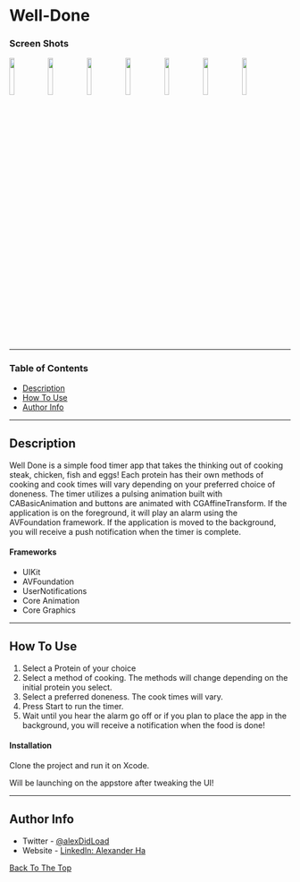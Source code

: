 # Well-Done

### Screen Shots

<img src="https://user-images.githubusercontent.com/67172004/100192804-727ad200-2ea7-11eb-8902-d3215bdcadfd.png" width=13% height=13%> <img src="https://user-images.githubusercontent.com/67172004/100193018-d8fff000-2ea7-11eb-84d8-ccf61582e54a.png" width=13% height=13%> <img src ="https://user-images.githubusercontent.com/67172004/100193038-e4531b80-2ea7-11eb-8623-0f72333543fb.png" width=13% height=13%> <img src ="https://user-images.githubusercontent.com/67172004/100193053-ed43ed00-2ea7-11eb-80e9-78f91cb6e95d.png" width=13% height=13%> <img src ="https://user-images.githubusercontent.com/67172004/100193070-f3d26480-2ea7-11eb-9e26-1da2be6e3a10.png" width=13% height=13%> <img src ="https://user-images.githubusercontent.com/67172004/100193086-fc2a9f80-2ea7-11eb-953c-be4995731ecd.png" width=13% height=13%> <img src ="https://user-images.githubusercontent.com/67172004/100193102-00ef5380-2ea8-11eb-9885-d96724b65e27.png" width=13% height=13%>

---

### Table of Contents

- [Description](#description)
- [How To Use](#how-to-use)
- [Author Info](#author-info)

---

## Description

Well Done is a simple food timer app that takes the thinking out of cooking steak, chicken, fish and eggs! Each protein has their own methods of cooking and
cook times will vary depending on your preferred choice of doneness. The timer utilizes a pulsing animation built with CABasicAnimation and buttons are animated with CGAffineTransform.
If the application is on the foreground, it will play an alarm using the AVFoundation framework. If the application is moved to the background, you will receive a push notification when the timer is complete. 

#### Frameworks

- UIKit
- AVFoundation
- UserNotifications
- Core Animation
- Core Graphics

---

## How To Use

1. Select a Protein of your choice
2. Select a method of cooking. The methods will change depending on the initial protein you select.
3. Select a preferred doneness. The cook times will vary.
4. Press Start to run the timer.
5. Wait until you hear the alarm go off or if you plan to place the app in the background, you will receive a notification when the food is done!

#### Installation

Clone the project and run it on Xcode.

Will be launching on the appstore after tweaking the UI!

---

## Author Info

- Twitter - [@alexDidLoad](https://twitter.com/alexDidLoad)
- Website - [LinkedIn: Alexander Ha](https://linkedin.com/in/alexhha)

[Back To The Top](#well-done)
